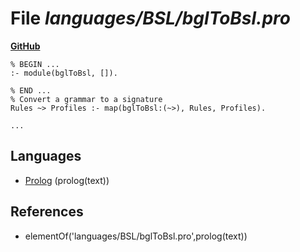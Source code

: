 # File _languages/BSL/bglToBsl.pro_
**[GitHub](https://github.com/softlang/yas/blob/master/languages/BSL/bglToBsl.pro)**
```
% BEGIN ...
:- module(bglToBsl, []).

% END ...
% Convert a grammar to a signature
Rules ~> Profiles :- map(bglToBsl:(~>), Rules, Profiles).

...
```

## Languages
* [Prolog](../languages/Prolog.md) (prolog(text))

## References
* elementOf('languages/BSL/bglToBsl.pro',prolog(text))
